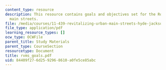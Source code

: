 ```yaml
---
content_type: resource
description: This resource contains goals and objectives set for the Roslindale village
  main streets.
file: /media/courses/11-439-revitalizing-urban-main-streets-hyde-jackson-square-roslindale-square-boston-spring-2005/84409f276d2592968610a0fe5ce85abc_rvms_goals.pdf
file_type: application/pdf
learning_resource_types: []
ocw_type: OCWFile
parent_title: Study Materials
parent_type: CourseSection
resourcetype: Document
title: rvms_goals.pdf
uid: 84409f27-6d25-9296-8610-a0fe5ce85abc
---
```

